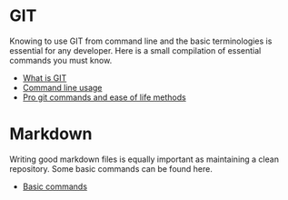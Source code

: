# GIT

Knowing to use GIT from command line and the basic terminologies is essential for any developer. Here is a small compilation of essential commands you must know.

- [What is GIT](git-intro.md)
- [Command line usage](git-commands.md)
- [Pro git commands and ease of life methods](git-pro.md)

# Markdown

Writing good markdown files is equally important as maintaining a clean repository. Some basic commands can be found here.

- [Basic commands](markdown.md)